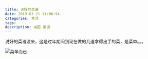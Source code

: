 ```yaml
---
title: 说好的菜谱
date: 2019-03-21 11:06:54
categories: 生活
tags:
description: 减肥 菜谱
---
```


说好的菜谱没来，这是过年期间到现在做的几道拿得出手的菜，是菜单。。。  

<!-- more -->  

![菜单而已](https://s2.ax1x.com/2019/03/21/A1lI4U.md.jpg)